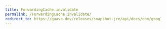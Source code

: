 ```yaml
---
title: ForwardingCache.invalidate
permalink: /ForwardingCache.invalidate/
redirect_to: https://guava.dev/releases/snapshot-jre/api/docs/com/google/common/cache/ForwardingCache.html#invalidate-java.lang.Object-
---
```

